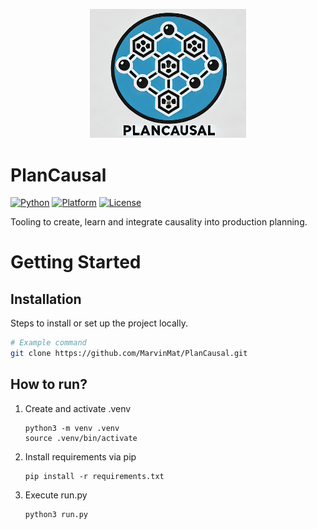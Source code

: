 <p align="center">
  <img src="docs/Logo_PlanCausal.png" alt="PlanCausal Framework Logo" width="250">
</p>

# PlanCausal

[![Python](https://img.shields.io/badge/python-%3E%3D3.8-blue)](https://www.python.org/downloads/)
[![Platform](https://img.shields.io/badge/platform-Ubuntu%2020.04-orange)](https://releases.ubuntu.com/20.04/)
[![License](https://img.shields.io/github/license/MarvinMat/PlanCausal)](LICENSE)

Tooling to create, learn and integrate causality into production planning.

# Getting Started

## Installation

Steps to install or set up the project locally.

```bash
# Example command
git clone https://github.com/MarvinMat/PlanCausal.git
```

## How to run?

1. Create and activate .venv
    ```
    python3 -m venv .venv
    source .venv/bin/activate
    ```
2. Install requirements via pip
    ```
    pip install -r requirements.txt
    ```
3. Execute run.py
    ```
    python3 run.py
    ```
